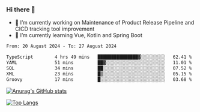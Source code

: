 ### Hi there 👋

- 🔭 I’m currently working on Maintenance of Product Release Pipeline and CICD tracking tool improvement
- 🌱 I’m currently learning Vue, Kotlin and Spring Boot

<!--START_SECTION:waka-->

```txt
From: 20 August 2024 - To: 27 August 2024

TypeScript        4 hrs 49 mins   ███████████████▓░░░░░░░░░   62.41 %
YAML              51 mins         ██▓░░░░░░░░░░░░░░░░░░░░░░   11.01 %
SQL               34 mins         ██░░░░░░░░░░░░░░░░░░░░░░░   07.52 %
XML               23 mins         █▒░░░░░░░░░░░░░░░░░░░░░░░   05.15 %
Groovy            17 mins         █░░░░░░░░░░░░░░░░░░░░░░░░   03.68 %
```

<!--END_SECTION:waka-->

[![Anurag's GitHub stats](https://github-readme-stats.vercel.app/api?username=yunhao981&show_icons=true&theme=solarized-dark)](https://github.com/anuraghazra/github-readme-stats)

[![Top Langs](https://github-readme-stats.vercel.app/api/top-langs/?username=yunhao981&theme=solarized-dark&layout=compact)](https://github.com/anuraghazra/github-readme-stats)

<!--
**yunhao981/yunhao981** is a ✨ _special_ ✨ repository because its `README.md` (this file) appears on your GitHub profile.

Here are some ideas to get you started:

- 🔭 I’m currently working on Maintenance of Release Pipeline and CICD tracking tool improvement
- 🌱 I’m currently learning Vue, Kotlin and Spring Boot
- 👯 I’m looking to collaborate on ...
- 🤔 I’m looking for help with ...
- 💬 Ask me about ...
- 📫 How to reach me: ...
- 😄 Pronouns: ...
- ⚡ Fun fact: ...
-->


